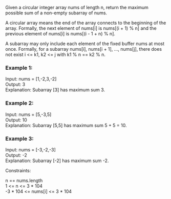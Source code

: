 Given a circular integer array nums of length n, return the maximum possible sum of a non-empty subarray of nums.

A circular array means the end of the array connects to the beginning of the array. Formally, the next element of nums[i] is nums[(i + 1) % n] and the previous element of nums[i] is nums[(i - 1 + n) % n].

A subarray may only include each element of the fixed buffer nums at most once. Formally, for a subarray nums[i], nums[i + 1], ..., nums[j], there does not exist i <= k1, k2 <= j with k1 % n == k2 % n.

   

### Example 1:  

Input: nums = [1,-2,3,-2]  
Output: 3  
Explanation: Subarray [3] has maximum sum 3.  
### Example 2:  

Input: nums = [5,-3,5]   
Output: 10  
Explanation: Subarray [5,5] has maximum sum 5 + 5 = 10.  
### Example 3:  

Input: nums = [-3,-2,-3]  
Output: -2  
Explanation: Subarray [-2] has maximum sum -2.  
 

Constraints:  

n == nums.length  
1 <= n <= 3 * 104  
-3 * 104 <= nums[i] <= 3 * 104  
